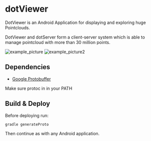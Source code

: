 # dotViewer

DotViewer is an Android Application for displaying and exploring 
huge Pointclouds.

DotViewer and dotServer form a client-server system which is able
to manage pointcloud with more than 30 million points.

![example_picture]("https://raw.githubusercontent.com/garlicPasta/AndroidPointCloudVisualizer/master/readme/img/bstelle_mid4.png")
![example_picture2]("https://raw.githubusercontent.com/garlicPasta/AndroidPointCloudVisualizer/master/readme/img/close_terra1.png")


## Dependencies 

* [Google Protobuffer]("https://developers.google.com/protocol-buffers/")

Make sure protoc in in your PATH

## Build & Deploy

Before deploying run:

    gradle generateProto

Then continue as with any Android application.

